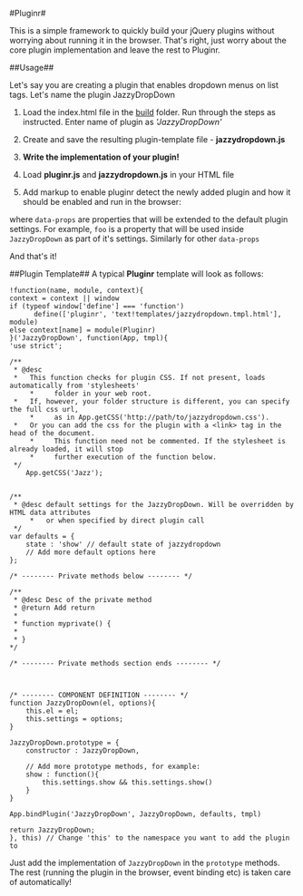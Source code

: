 #Pluginr#

This is a simple framework to quickly build your jQuery plugins without worrying about running it in the browser. That's right, just worry about the core plugin implementation and leave the rest to Pluginr.

##Usage##

Let's say you are creating a plugin that enables dropdown menus on list tags. Let's name the plugin JazzyDropDown

1) Load the index.html file in the [build][1] folder. Run through the steps as instructed. Enter name of plugin as *'JazzyDropDown'*

2) Create and save the resulting plugin-template file - **jazzydropdown.js**

3) **Write the implementation of your plugin!**

4) Load **pluginr.js** and **jazzydropdown.js** in your HTML file

    <script src="pluginr.js"></script>
    <script src="jazzydropdown.js"></script>

5) Add markup to enable pluginr detect the newly added plugin and how it should be enabled and run in the browser:

    <ul data-plugin="JazzyDropDown" 
        data-events="click mouseover" 
        data-props='show : openDropDown, 
                    foo : "This is just foo", 
                    onMouseOver : function(){ ... }'>
    </ul> 

where `data-props` are properties that will be extended to the default plugin settings. For example, `foo` is a property that will be used inside `JazzyDropDown` as part of it's settings. Similarly for other `data-props`

And that's it!

##Plugin Template##
A typical **Pluginr** template will look as follows:

 
    !function(name, module, context){
	context = context || window
	if (typeof window['define'] === 'function') 
          define(['pluginr', 'text!templates/jazzydropdown.tmpl.html'], module)
  	else context[name] = module(Pluginr)
    }('JazzyDropDown', function(App, tmpl){
	'use strict';
	
	/**
	 * @desc 
	 *   This function checks for plugin CSS. If not present, loads automatically from 'stylesheets' 
         *     folder in your web root.
	 *   If, however, your folder structure is different, you can specify the full css url, 
         *     as in App.getCSS('http://path/to/jazzydropdown.css').
	 *   Or you can add the css for the plugin with a <link> tag in the head of the document. 
         *     This function need not be commented. If the stylesheet is already loaded, it will stop 
         *     further execution of the function below.
	 */
        App.getCSS('Jazz');
	
	
	/**
	 * @desc default settings for the JazzyDropDown. Will be overridden by HTML data attributes 
         *   or when specified by direct plugin call
	 */
	var defaults = {
		state : 'show' // default state of jazzydropdown
		// Add more default options here
	};
	
	/* -------- Private methods below -------- */
	
	/**
	 * @desc Desc of the private method
	 * @return Add return
	 * 
	 * function myprivate() {
     *   
     * }
    */

	/* -------- Private methods section ends -------- */
	
	
	
	/* -------- COMPONENT DEFINITION -------- */
	function JazzyDropDown(el, options){
		this.el = el;
		this.settings = options;
	}
	
	JazzyDropDown.prototype = {
		constructor : JazzyDropDown,
		
		// Add more prototype methods, for example:
		show : function(){
			this.settings.show && this.settings.show()
		}
	}
	
	App.bindPlugin('JazzyDropDown', JazzyDropDown, defaults, tmpl)
	
	return JazzyDropDown;
    }, this) // Change 'this' to the namespace you want to add the plugin to


Just add the implementation of `JazzyDropDown` in the `prototype` methods. The rest (running the plugin in the browser, event binding etc) is taken care of automatically!

[1]: https://github.com/paragmajum/Pluginr/tree/master/build